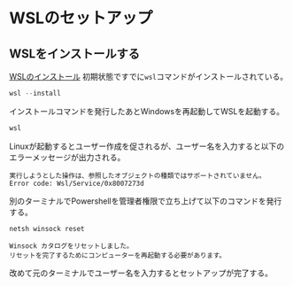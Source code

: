 # WSLのセットアップ

## WSLをインストールする
[WSLのインストール](https://learn.microsoft.com/ja-jp/windows/wsl/install)
初期状態ですでに`wsl`コマンドがインストールされている。
```powershell
wsl --install
```

インストールコマンドを発行したあとWindowsを再起動してWSLを起動する。
```powershell
wsl
```

Linuxが起動するとユーザー作成を促されるが、ユーザー名を入力すると以下のエラーメッセージが出力される。
```
実行しようとした操作は、参照したオブジェクトの種類ではサポートされていません。
Error code: Wsl/Service/0x8007273d
```

別のターミナルでPowershellを管理者権限で立ち上げて以下のコマンドを発行する。
```powerhsell
netsh winsock reset

Winsock カタログをリセットしました。
リセットを完了するためにコンピューターを再起動する必要があります。
```

改めて元のターミナルでユーザー名を入力するとセットアップが完了する。
